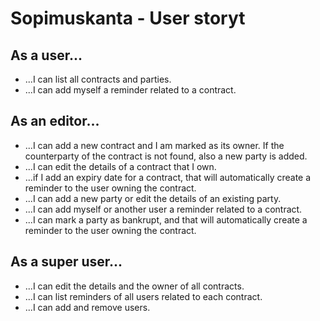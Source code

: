 # Sopimuskanta - User storyt

## As a user...
- ...I can list all contracts and parties.
- ...I can add myself a reminder related to a contract.

## As an editor...
- ...I can add a new contract and I am marked as its owner. If the counterparty of the contract is not found, also a new party is added.
- ...I can edit the details of a contract that I own.
- ...if I add an expiry date for a contract, that will automatically create a reminder to the user owning the contract.
- ...I can add a new party or edit the details of an existing party.
- ...I can add myself or another user a reminder related to a contract.
- ...I can mark a party as bankrupt, and that will automatically create a reminder to the user owning the contract.

## As a super user...
- ...I can edit the details and the owner of all contracts.
- ...I can list reminders of all users related to each contract.
- ...I can add and remove users.